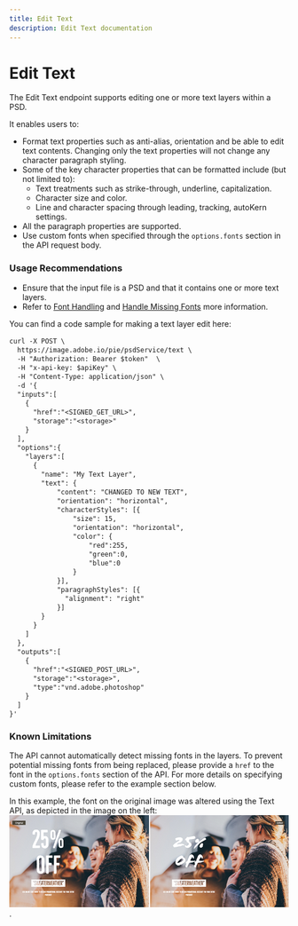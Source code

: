 ```yaml
---
title: Edit Text
description: Edit Text documentation
---
```


# Edit Text

The Edit Text endpoint supports editing one or more text layers within a PSD.

It enables users to:

* Format text properties such as anti-alias, orientation and be able to edit text contents. Changing only the text properties will not change any character paragraph styling.
* Some of the key character properties that can be formatted include (but not limited to):
  * Text treatments such as strike-through, underline, capitalization.
  * Character size and color.
  * Line and character spacing through leading, tracking, autoKern settings.
* All the paragraph properties are supported.
* Use custom fonts when specified through the `options.fonts` section in the API request body.

### Usage Recommendations

* Ensure that the input file is a PSD and that it contains one or more text layers.
* Refer to [Font Handling](#font-handling) and [Handle Missing Fonts](#handle-missing-fonts-in-the-document) more information.

You can find a code sample for making a text layer edit here:

```shell
curl -X POST \
  https://image.adobe.io/pie/psdService/text \
  -H "Authorization: Bearer $token"  \
  -H "x-api-key: $apiKey" \
  -H "Content-Type: application/json" \
  -d '{
  "inputs":[
    {
      "href":"<SIGNED_GET_URL>",
      "storage":"<storage>"
    }
  ],
  "options":{
    "layers":[
      {
        "name": "My Text Layer",
        "text": {
            "content": "CHANGED TO NEW TEXT",
            "orientation": "horizontal",
            "characterStyles": [{
                "size": 15,
                "orientation": "horizontal",
                "color": {
                    "red":255,
                    "green":0,
                    "blue":0
                }
            }],
            "paragraphStyles": [{
              "alignment": "right"
            }]
        }
      }
    ]
  },
  "outputs":[
    {
      "href":"<SIGNED_POST_URL>",
      "storage":"<storage>",
      "type":"vnd.adobe.photoshop"
    }
  ]
}'
```

### Known Limitations

The API cannot automatically detect missing fonts in the layers. To prevent potential missing fonts from being replaced, please provide a `href` to the font in the `options.fonts` section of the API. For more details on specifying custom fonts, please refer to the example section below.

In this example, the font on the original image was altered using the Text API, as depicted in the image on the left:
![alt image](textlayer_example.png?raw=true "Original Image"). 